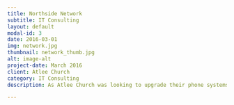 ```yaml
---
title: Northside Network
subtitle: IT Consulting
layout: default
modal-id: 3
date: 2016-03-01
img: network.jpg
thumbnail: network_thumb.jpg
alt: image-alt
project-date: March 2016
client: Atlee Church
category: IT Consulting
description: As Atlee Church was looking to upgrade their phone systems to VoIP they realized that their network at some of their locations was not going to be able to support it.  As a result we came in and upgraded the network to support the VoIP while still allowing the existing tenant networks and WiFi to continue operating, upgrading some of the wiring, the gateway and switches and finally installing the VoIP phones and confirming they worked.

---
```

